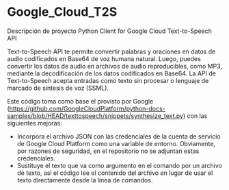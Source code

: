 # Google_Cloud_T2S

Descripción de proyecto
Python Client for Google Cloud Text-to-Speech API

Text-to-Speech API te permite convertir palabras y oraciones en datos de audio codificados en Base64 de voz humana natural. Luego, puedes convertir los datos de audio en archivos de audio reproducibles, como MP3, mediante la decodificación de los datos codificados en Base64. La API de Text-to-Speech acepta entradas como texto sin procesar o lenguaje de marcado de síntesis de voz (SSML).

Este código toma como base el provisto por Google (https://github.com/GoogleCloudPlatform/python-docs-samples/blob/HEAD/texttospeech/snippets/synthesize_text.py) con las siguientes mejoras:

- Incorpora el archivo JSON con las credenciales de la cuenta de servicio de Google Cloud Platform como una variable de entorno. Obviamente, por razones de seguridad, en el repositorio no se adjuntan estas credenciales.
- Sustituye el texto que va como argumento en el comando por un archivo de texto, asì el código lee el contenido del archivo en lugar de usar el texto directamente desde la línea de comandos. 
